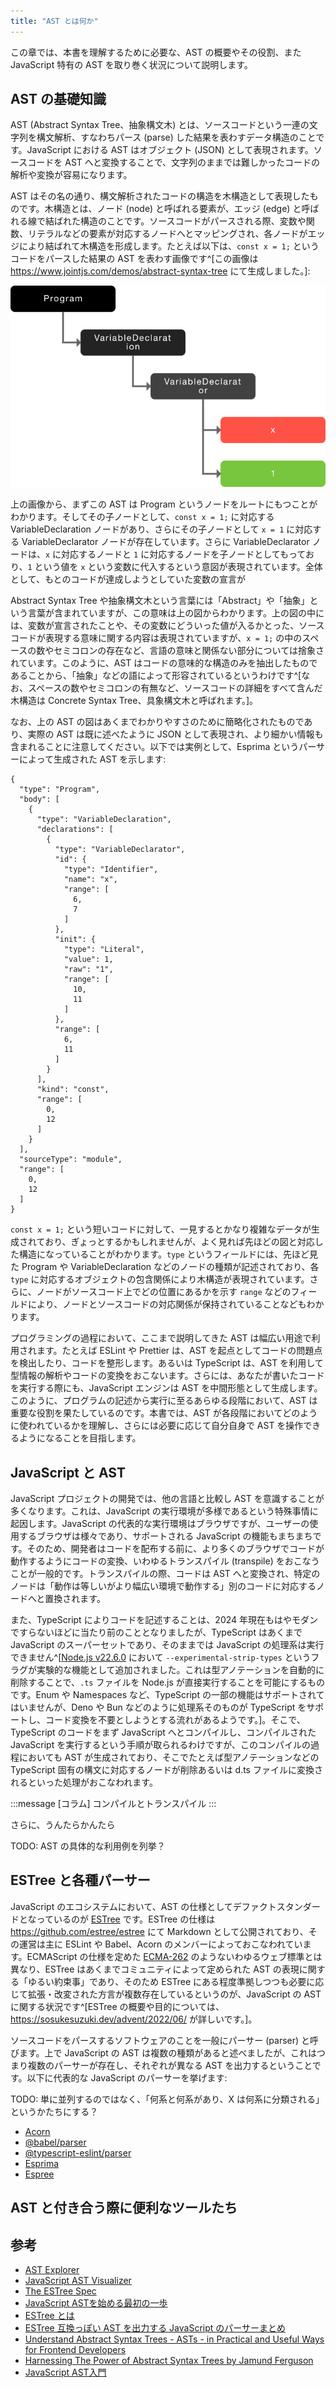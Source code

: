 ```yaml
---
title: "AST とは何か"
---
```


この章では、本書を理解するために必要な、AST の概要やその役割、また JavaScript 特有の AST を取り巻く状況について説明します。


## AST の基礎知識

AST (Abstract Syntax Tree、抽象構文木) とは、ソースコードという一連の文字列を構文解析、すなわちパース (parse) した結果を表わすデータ構造のことです。JavaScript における AST はオブジェクト (JSON) として表現されます。ソースコードを AST へと変換することで、文字列のままでは難しかったコードの解析や変換が容易になります。

AST はその名の通り、構文解析されたコードの構造を木構造として表現したものです。木構造とは、ノード (node) と呼ばれる要素が、エッジ (edge) と呼ばれる線で結ばれた構造のことです。ソースコードがパースされる際、変数や関数、リテラルなどの要素が対応するノードへとマッピングされ、各ノードがエッジにより結ばれて木構造を形成します。たとえば以下は、`const x = 1;` というコードをパースした結果の AST を表わす画像です^[この画像は https://www.jointjs.com/demos/abstract-syntax-tree にて生成しました。]:

![AST のビジュアル表現](/images/abstract-syntax-tree-for-frontend-developers/ast.png)

上の画像から、まずこの AST は Program というノードをルートにもつことがわかります。そしてその子ノードとして、`const x = 1;` に対応する VariableDeclaration ノードがあり、さらにその子ノードとして `x = 1` に対応する VariableDeclarator ノードが存在しています。さらに VariableDeclarator ノードは、`x` に対応するノードと `1` に対応するノードを子ノードとしてもっており、`1` という値を `x` という変数に代入するという意図が表現されています。全体として、もとのコードが達成しようとしていた変数の宣言が

Abstract Syntax Tree や抽象構文木という言葉には「Abstract」や「抽象」という言葉が含まれていますが、この意味は上の図からわかります。上の図の中には、変数が宣言されたことや、その変数にどういった値が入るかとった、ソースコードが表現する意味に関する内容は表現されていますが、`x = 1;` の中のスペースの数やセミコロンの存在など、言語の意味と関係ない部分については捨象されています。このように、AST はコードの意味的な構造のみを抽出したものであることから、「抽象」などの語によって形容されているというわけです^[なお、スペースの数やセミコロンの有無など、ソースコードの詳細をすべて含んだ木構造は Concrete Syntax Tree、具象構文木と呼ばれます。]。

なお、上の AST の図はあくまでわかりやすさのために簡略化されたものであり、実際の AST は既に述べたように JSON として表現され、より細かい情報も含まれることに注意してください。以下では実例として、Esprima というパーサーによって生成された AST を示します:

```json:"const x = 1;" の AST
{
  "type": "Program",
  "body": [
    {
      "type": "VariableDeclaration",
      "declarations": [
        {
          "type": "VariableDeclarator",
          "id": {
            "type": "Identifier",
            "name": "x",
            "range": [
              6,
              7
            ]
          },
          "init": {
            "type": "Literal",
            "value": 1,
            "raw": "1",
            "range": [
              10,
              11
            ]
          },
          "range": [
            6,
            11
          ]
        }
      ],
      "kind": "const",
      "range": [
        0,
        12
      ]
    }
  ],
  "sourceType": "module",
  "range": [
    0,
    12
  ]
}
```

`const x = 1;` という短いコードに対して、一見するとかなり複雑なデータが生成されており、ぎょっとするかもしれませんが、よく見れば先ほどの図と対応した構造になっていることがわかります。`type` というフィールドには、先ほど見た Program や VariableDeclaration などのノードの種類が記述されており、各 `type` に対応するオブジェクトの包含関係により木構造が表現されています。さらに、ノードがソースコード上でどの位置にあるかを示す `range` などのフィールドにより、ノードとソースコードの対応関係が保持されていることなどもわかります。

プログラミングの過程において、ここまで説明してきた AST は幅広い用途で利用されます。たとえば ESLint や Prettier は、AST を起点としてコードの問題点を検出したり、コードを整形します。あるいは TypeScript は、AST を利用して型情報の解析やコードの変換をおこないます。さらには、あなたが書いたコードを実行する際にも、JavaScript エンジンは AST を中間形態として生成します。このように、プログラムの記述から実行に至るあらゆる段階において、AST は重要な役割を果たしているのです。本書では、AST が各段階においてどのように使われているかを理解し、さらには必要に応じて自分自身で AST を操作できるようになることを目指します。


## JavaScript と AST

JavaScript プロジェクトの開発では、他の言語と比較し AST を意識することが多くなります。これは、JavaScript の実行環境が多様であるという特殊事情に起因します。JavaScript の代表的な実行環境はブラウザですが、ユーザーの使用するブラウザは様々であり、サポートされる JavaScript の機能もまちまちです。そのため、開発者はコードを配布する前に、より多くのブラウザでコードが動作するようにコードの変換、いわゆるトランスパイル (transpile) をおこなうことが一般的です。トランスパイルの際、コードは AST へと変換され、特定のノードは「動作は等しいがより幅広い環境で動作する」別のコードに対応するノードへと置換されます。

また、TypeScript によりコードを記述することは、2024 年現在もはやモダンですらないほどに当たり前のこととなりましたが、TypeScript はあくまで JavaScript のスーパーセットであり、そのままでは JavaScript の処理系は実行できません^[[Node.js v22.6.0](https://nodejs.org/en/blog/release/v22.6.0) において `--experimental-strip-types` というフラグが実験的な機能として追加されました。これは型アノテーションを自動的に削除することで、`.ts` ファイルを Node.js が直接実行することを可能にするものです。Enum や Namespaces など、TypeScript の一部の機能はサポートされてはいませんが、Deno や Bun などのように処理系そのものが TypeScript をサポートし、コード変換を不要としようとする流れがあるようです。]。そこで、TypeScript のコードをまず JavaScript へとコンパイルし、コンパイルされた JavaScript を実行するという手順が取られるわけですが、このコンパイルの過程においても AST が生成されており、そこでたとえば型アノテーションなどの TypeScript 固有の構文に対応するノードが削除あるいは d.ts ファイルに変換されるといった処理がおこなわれます。

:::message
[コラム] コンパイルとトランスパイル
:::

さらに、うんたらかんたら

TODO: AST の具体的な利用例を列挙？


## ESTree と各種パーサー

JavaScript のエコシステムにおいて、AST の仕様としてデファクトスタンダードとなっているのが [ESTree](https://github.com/estree/estree) です。ESTree の仕様は https://github.com/estree/estree にて Markdown として公開されており、その運営は主に ESLint や Babel、Acorn のメンバーによっておこなわれています。ECMAScript の仕様を定めた [ECMA-262](https://ecma-international.org/publications-and-standards/standards/ecma-262/) のようないわゆるウェブ標準とは異なり、ESTree はあくまでコミュニティによって定められた AST の表現に関する「ゆるい約束事」であり、そのため ESTree にある程度準拠しつつも必要に応じて拡張・改変された方言が複数存在しているというのが、JavaScript の AST に関する状況です^[ESTree の概要や目的については、https://sosukesuzuki.dev/advent/2022/06/ が詳しいです。]。

ソースコードをパースするソフトウェアのことを一般にパーサー (parser) と呼びます。上で JavaScript の AST は複数の種類があると述べましたが、これはつまり複数のパーサーが存在し、それぞれが異なる AST を出力するということです。以下に代表的な JavaScript のパーサーを挙げます:

TODO: 単に並列するのではなく、「何系と何系があり、X は何系に分類される」というかたちにする？

- [Acorn](https://github.com/acornjs/acorn)
- [@babel/parser](https://babeljs.io/docs/babel-parser)
- [@typescript-eslint/parser](https://typescript-eslint.io/packages/parser/)
- [Esprima](https://esprima.org/)
- [Espree](https://github.com/eslint/js)


## AST と付き合う際に便利なツールたち


## 参考

- [AST Explorer](https://astexplorer.net/)
- [JavaScript AST Visualizer](https://www.jointjs.com/demos/abstract-syntax-tree)
- [The ESTree Spec](https://github.com/estree/estree)
- [JavaScript ASTを始める最初の一歩](https://efcl.info/2016/03/06/ast-first-step/)
- [ESTree とは](https://sosukesuzuki.dev/advent/2022/06/)
- [ESTree 互換っぽい AST を出力する JavaScript のパーサーまとめ](https://zenn.dev/sosukesuzuki/scraps/fa4d48f9098d66)
- [Understand Abstract Syntax Trees - ASTs - in Practical and Useful Ways for Frontend Developers](https://www.youtube.com/watch?v=tM_S-pa4xDk)
- [Harnessing The Power of Abstract Syntax Trees by Jamund Ferguson](https://www.youtube.com/watch?v=8uOXIM4giH8)
- [JavaScript AST入門](https://nextpublishing.jp/book/9728.html)
